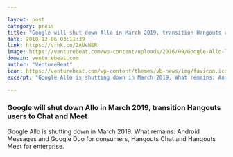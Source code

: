 ```yaml
---

layout: post
category: press
title: "Google will shut down Allo in March 2019, transition Hangouts users to Chat and Meet"
date: 2018-12-06 03:11:39
link: https://vrhk.co/2AUeNER
image: https://venturebeat.com/wp-content/uploads/2016/09/Google-Allo-logo.png?fit=1200%2C600&strip=all
domain: venturebeat.com
author: "VentureBeat"
icon: https://venturebeat.com/wp-content/themes/vb-news/img/favicon.ico
excerpt: "Google Allo is shutting down in March 2019. What remains: Android Messages and Google Duo for consumers, Hangouts Chat and Hangouts Meet for enterprise."

---
```


### Google will shut down Allo in March 2019, transition Hangouts users to Chat and Meet

Google Allo is shutting down in March 2019. What remains: Android Messages and Google Duo for consumers, Hangouts Chat and Hangouts Meet for enterprise.